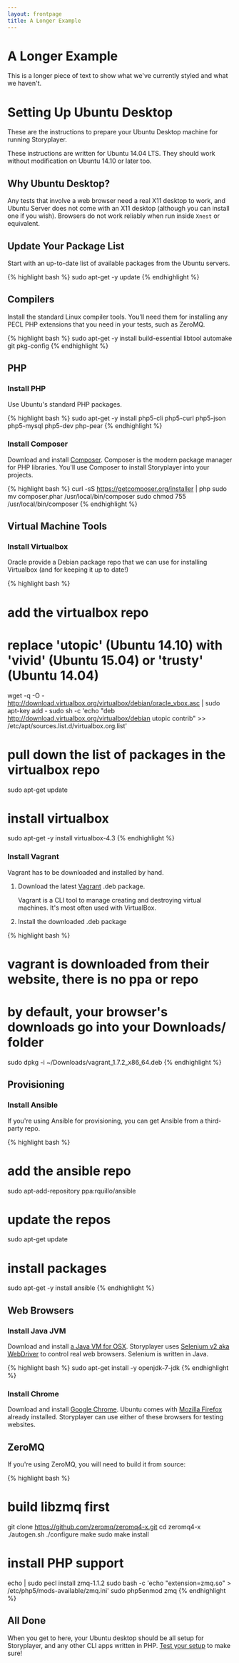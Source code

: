 ```yaml
---
layout: frontpage
title: A Longer Example
---
```


# A Longer Example

This is a longer piece of text to show what we've currently styled and what we haven't.

# Setting Up Ubuntu Desktop

These are the instructions to prepare your Ubuntu Desktop machine for running Storyplayer.

These instructions are written for Ubuntu 14.04 LTS. They should work without modification on Ubuntu 14.10 or later too.

## Why Ubuntu Desktop?

Any tests that involve a web browser need a real X11 desktop to work, and Ubuntu Server does not come with an X11 desktop (although you can install one if you wish). Browsers do not work reliably when run inside `Xnest` or equivalent.

## Update Your Package List

Start with an up-to-date list of available packages from the Ubuntu servers.

{% highlight bash %}
sudo apt-get -y update
{% endhighlight %}

## Compilers

Install the standard Linux compiler tools. You'll need them for installing any PECL PHP extensions that you need in your tests, such as ZeroMQ.

{% highlight bash %}
sudo apt-get -y install build-essential libtool automake git pkg-config
{% endhighlight %}

## PHP

### Install PHP

Use Ubuntu's standard PHP packages.

{% highlight bash %}
sudo apt-get -y install php5-cli php5-curl php5-json php5-mysql php5-dev php-pear
{% endhighlight %}

### Install Composer

Download and install [Composer](https://getcomposer.org/download/). Composer is the modern package manager for PHP libraries. You'll use Composer to install Storyplayer into your projects.

{% highlight bash %}
curl -sS https://getcomposer.org/installer | php
sudo mv composer.phar /usr/local/bin/composer
sudo chmod 755 /usr/local/bin/composer
{% endhighlight %}

## Virtual Machine Tools

### Install Virtualbox

Oracle provide a Debian package repo that we can use for installing Virtualbox (and for keeping it up to date!)

{% highlight bash %}
# add the virtualbox repo
#
# replace 'utopic' (Ubuntu 14.10) with 'vivid' (Ubuntu 15.04) or 'trusty' (Ubuntu 14.04)
wget -q -O - http://download.virtualbox.org/virtualbox/debian/oracle_vbox.asc | sudo apt-key add -
sudo sh -c 'echo "deb http://download.virtualbox.org/virtualbox/debian utopic contrib" >> /etc/apt/sources.list.d/virtualbox.org.list'

# pull down the list of packages in the virtualbox repo
sudo apt-get update

# install virtualbox
sudo apt-get -y install virtualbox-4.3
{% endhighlight %}

### Install Vagrant

Vagrant has to be downloaded and installed by hand.

1. Download the latest [Vagrant](http://vagrantup.com) .deb package.

   Vagrant is a CLI tool to manage creating and destroying virtual machines.  It's most often used with VirtualBox.

1. Install the downloaded .deb package

{% highlight bash %}
# vagrant is downloaded from their website, there is no ppa or repo
#
# by default, your browser's downloads go into your Downloads/ folder
sudo dpkg -i ~/Downloads/vagrant_1.7.2_x86_64.deb
{% endhighlight %}

## Provisioning

### Install Ansible

If you're using Ansible for provisioning, you can get Ansible from a third-party repo.

{% highlight bash %}
# add the ansible repo
sudo apt-add-repository ppa:rquillo/ansible

# update the repos
sudo apt-get update

# install packages
sudo apt-get -y install ansible
{% endhighlight %}

## Web Browsers

### Install Java JVM

Download and install [a Java VM for OSX](http://www.java.com). Storyplayer uses [Selenium v2 aka WebDriver](http://www.seleniumhq.org) to control real web browsers. Selenium is written in Java.

{% highlight bash %}
sudo apt-get install -y openjdk-7-jdk
{% endhighlight %}

### Install Chrome

Download and install [Google Chrome](https://www.google.com/chrome/). Ubuntu comes with [Mozilla Firefox](https://www.mozilla.org) already installed. Storyplayer can use either of these browsers for testing websites.

## ZeroMQ

If you're using ZeroMQ, you will need to build it from source:

{% highlight bash %}
# build libzmq first
git clone https://github.com/zeromq/zeromq4-x.git
cd zeromq4-x
./autogen.sh
./configure
make
sudo make install

# install PHP support
echo | sudo pecl install zmq-1.1.2
sudo bash -c 'echo "extension=zmq.so" > /etc/php5/mods-available/zmq.ini'
sudo php5enmod zmq
{% endhighlight %}

## All Done

When you get to here, your Ubuntu desktop should be all setup for Storyplayer, and any other CLI apps written in PHP. [Test your setup](testing-your-setup.html) to make sure!